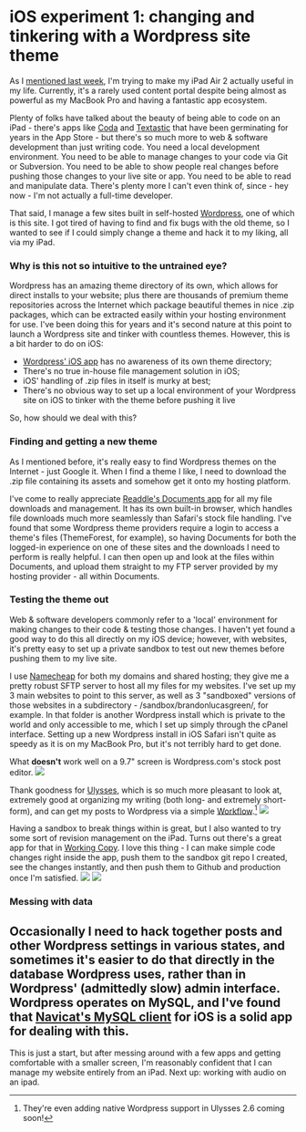 # iOS experiment 1: changing and tinkering with a Wordpress site theme
As I [mentioned last week][1], I'm trying to make my iPad Air 2 actually useful in my life. Currently, it's a rarely used content portal despite being almost as powerful as my MacBook Pro and having a fantastic app ecosystem. 

Plenty of folks have talked about the beauty of being able to code on an iPad - there's apps like [Coda][2] and [Textastic][3] that have been germinating for years in the App Store - but there's so much more to web & software development than just writing code. You need a local development environment. You need to be able to manage changes to your code via Git or Subversion. You need to be able to show people real changes before pushing those changes to your live site or app. You need to be able to read and manipulate data. There's plenty more I can't even think of, since - hey now - I'm not actually a full-time developer.

That said, I manage a few sites built in self-hosted [Wordpress][4], one of which is this site. I got tired of having to find and fix bugs with the old theme, so I wanted to see if I could simply change a theme and hack it to my liking, all via my iPad.

### Why is this not so intuitive to the untrained eye?
Wordpress has an amazing theme directory of its own, which allows for direct installs to your website; plus there are thousands of premium theme repositories across the Internet which package beautiful themes in nice .zip packages, which can be extracted easily within your hosting environment for use. I've been doing this for years and it's second nature at this point to launch a Wordpress site and tinker with countless themes. However, this is a bit harder to do on iOS:

- [Wordpress' iOS app][5] has no awareness of its own theme directory;
- There's no true in-house file management solution in iOS;
- iOS' handling of .zip files in itself is murky at best;
- There's no obvious way to set up a local environment of your Wordpress site on iOS to tinker with the theme before pushing it live 

So, how should we deal with this?

### Finding and getting a new theme
As I mentioned before, it's really easy to find Wordpress themes on the Internet - just Google it. When I find a theme I like, I need to download the .zip file containing its assets and somehow get it onto my hosting platform.

I've come to really appreciate [Readdle's Documents app][6] for all my file downloads and management. It has its own built-in browser, which handles file downloads much more seamlessly than Safari's stock file handling. I've found that some Wordpress theme providers require a login to access a theme's files (ThemeForest, for example), so having Documents for both the logged-in experience on one of these sites and the downloads I need to perform is really helpful. I can then open up and look at the files within Documents, and upload them straight to my FTP server provided by my hosting provider - all within Documents.

### Testing the theme out
Web & software developers commonly refer to a 'local' environment for making changes to their code & testing those changes. I haven't yet found a good way to do this all directly on my iOS device; however, with websites, it's pretty easy to set up a private sandbox to test out new themes before pushing them to my live site.

I use [Namecheap][7] for both my domains and shared hosting; they give me a pretty robust SFTP server to host all my files for my websites. I've set up my 3 main websites to point to this server, as well as 3 "sandboxed" versions of those websites in a subdirectory - /sandbox/brandonlucasgreen/, for example. In that folder is another Wordpress install which is private to the world and only accessible to me, which I set up simply through the cPanel interface. Setting up a new Wordpress install in iOS Safari isn't quite as speedy as it is on my MacBook Pro, but it's not terribly hard to get done.

What **doesn't** work well on a 9.7" screen is Wordpress.com's stock post editor. 
![][image-1]

Thank goodness for [Ulysses][8], which is so much more pleasant to look at, extremely good at organizing my writing (both long- and extremely short-form), and can get my posts to Wordpress via a simple [Workflow][9].[^1]
![][image-2]

Having a sandbox to break things within is great, but I also wanted to try some sort of revision management on the iPad. Turns out there's a great app for that in [Working Copy][10]. I love this thing - I can make simple code changes right inside the app, push them to the sandbox git repo I created, see the changes instantly, and then push them to Github and production once I'm satisfied.
![][image-3]
![][image-4]

### Messing with data
Occasionally I need to hack together posts and other Wordpress settings in various states, and sometimes it's easier to do that directly in the database Wordpress uses, rather than in Wordpress' (admittedly slow) admin interface. Wordpress operates on MySQL, and I've found that [Navicat's MySQL client][11] for iOS is a solid app for dealing with this.
---- 
This is just a start, but after messing around with a few apps and getting comfortable with a smaller screen, I'm reasonably confident that I can manage my website entirely from an iPad. Next up: working with audio on an ipad.

[^1]:	They're even adding native Wordpress support in Ulysses 2.6 coming soon!

[1]:	http://brandonlucasgreen.com/moving-to-ios-an-experiment-in-creative-restraint/
[2]:	https://itunes.apple.com/us/app/coda/id500906297?mt=8&uo=4&at=1010laBV
[3]:	https://itunes.apple.com/us/app/textastic-code-editor-6/id1049254261?mt=8&uo=4&at=1010laBV
[4]:	http://wordpress.org
[5]:	https://itunes.apple.com/us/app/wordpress/id335703880?mt=8&uo=4&at=1010laBV
[6]:	https://itunes.apple.com/us/app/documents-5-fast-pdf-reader/id364901807?mt=8&uo=4&at=1010laBV
[7]:	http://namecheap.com
[8]:	https://itunes.apple.com/us/app/ulysses-mobile/id950335311?mt=8&uo=4&at=1010laBV
[9]:	https://itunes.apple.com/us/app/workflow-powerful-automation/id915249334?mt=8&uo=4&at=1010laBV
[10]:	https://itunes.apple.com/us/app/working-copy-powerful-git/id896694807?mt=8&uo=4&at=1010laBV
[11]:	https://itunes.apple.com/us/app/navicat-for-mysql-your-mobile/id688128940?mt=8&uo=4&at=1010laBV

[image-1]:	http://i2.wp.com/brandonlucasgreen.com/wp-content/uploads/2016/04/ipad-wordpress-admin.jpeg?fit=640,480
[image-2]:	http://i1.wp.com/brandonlucasgreen.com/wp-content/uploads/2016/04/ulysses-on-ipad.jpeg?fit=640,480
[image-3]:	http://i1.wp.com/brandonlucasgreen.com/wp-content/uploads/2016/04/working-copy-code-editor.jpeg?fit=640,480
[image-4]:	http://i1.wp.com/brandonlucasgreen.com/wp-content/uploads/2016/04/working-copy-and-safari-side-by-side.jpeg?fit=640,480